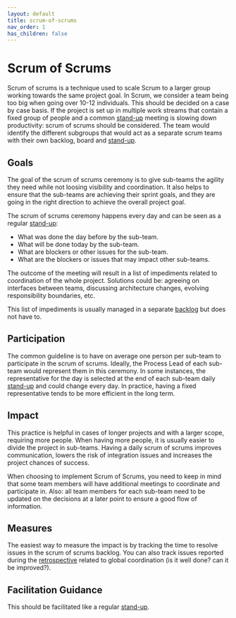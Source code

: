 ```yaml
---
layout: default
title: scrum-of-scrums
nav_order: 1
has_children: false
---
```


# Scrum of Scrums

Scrum of scrums is a technique used to scale Scrum to a larger group working towards the same project goal. In Scrum, we consider a team being too big when going over 10-12 individuals. This should be decided on a case by case basis. If the project is set up in multiple work streams that contain a fixed group of people and a common [stand-up](../../core-expectations/README.md) meeting is slowing down productivity: scrum of scrums should be considered. The team would identify the different subgroups that would act as a separate scrum teams with their own backlog, board and [stand-up](../../core-expectations/README.md).

## Goals

The goal of the scrum of scrums ceremony is to give sub-teams the agility they need while not loosing visibility and coordination. It also helps to ensure that the sub-teams are achieving their sprint goals, and they are going in the right direction to achieve the overall project goal.

The scrum of scrums ceremony happens every day and can be seen as a regular [stand-up](../../core-expectations/README.md):

- What was done the day before by the sub-team.
- What will be done today by the sub-team.
- What are blockers or other issues for the sub-team.
- What are the blockers or issues that may impact other sub-teams.

The outcome of the meeting will result in a list of impediments related to coordination of the whole project. Solutions could be: agreeing on interfaces between teams, discussing architecture changes, evolving responsibility boundaries, etc.

This list of impediments is usually managed in a separate [backlog](../backlog-management/README.md) but does not have to.

## Participation

The common guideline is to have on average one person per sub-team to participate in the scrum of scrums. Ideally, the Process Lead of each sub-team would represent them in this ceremony. In some instances, the representative for the day is selected at the end of each sub-team daily [stand-up](../../core-expectations/README.md) and could change every day. In practice, having a fixed representative tends to be more efficient in the long term.

## Impact

This practice is helpful in cases of longer projects and with a larger scope, requiring more people. When having more people, it is usually easier to divide the project in sub-teams. Having a daily scrum of scrums improves communication, lowers the risk of integration issues and increases the project chances of success.

When choosing to implement Scrum of Scrums, you need to keep in mind that some team members will have additional meetings to coordinate and participate in. Also: all team members for each sub-team need to be updated on the decisions at a later point to ensure a good flow of information.

## Measures

The easiest way to measure the impact is by tracking the time to resolve issues in the scrum of scrums backlog. You can also track issues reported during the [retrospective](../../core-expectations/README.md) related to global coordination (is it well done? can it be improved?).

## Facilitation Guidance

This should be facilitated like a regular [stand-up](../../core-expectations/README.md).
